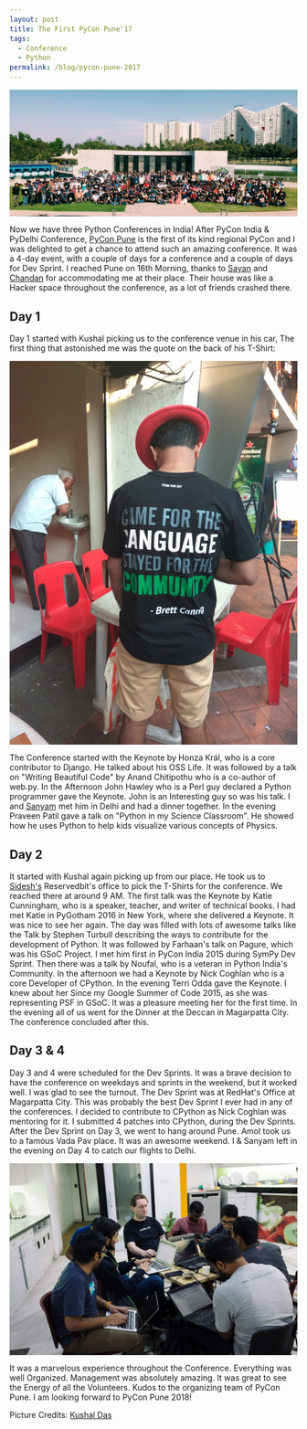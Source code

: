 ```yaml
---
layout: post
title: The First PyCon Pune'17
tags:
  - Conference
  - Python
permalink: /blog/pycon-pune-2017
---
```


<img align="center" src="/assets/pycon-pune-2017/pycon_pune_group_photo.jpg">

Now we have three Python Conferences in India! After PyCon India & PyDelhi
Conference, [PyCon Pune](https://pune.pycon.org/) is the first of its kind regional PyCon and I was
delighted to get a chance to attend such an amazing conference. It was a 4-day event,
with a couple of days for a conference and a couple of days for Dev Sprint. I reached
Pune on 16th Morning, thanks to [Sayan](https://twitter.com/yudocaa) and
[Chandan](https://twitter.com/chkumar246) for accommodating me at their
place. Their house was like a Hacker space throughout the conference, as a lot of
friends crashed there.

## Day 1

Day 1 started with Kushal picking us to the conference venue in his car, The
first thing that astonished me was the quote on the back of his T-Shirt:

<img align="center" src="/assets/pycon-pune-2017/kushal-pycon-pune.jpg">

The Conference started with the Keynote by Honza Král, who is a core contributor to
Django. He talked about his OSS Life. It was followed by a talk on "Writing
Beautiful Code" by Anand Chitipothu who is a co-author of web.py. In the Afternoon
John Hawley who is a Perl guy declared a Python programmer gave the Keynote.
John is an Interesting guy so was his talk. I and [Sanyam](http://github.com/CuriousLearner)
met him in Delhi and had a dinner together. In the evening Praveen Patil gave a talk on
"Python in my Science Classroom". He showed how he uses Python to help
kids visualize various concepts of Physics.


## Day 2

It started with Kushal again picking up from our place. He took us to
[Sidesh's](https://twitter.com/siddhesh_p) Reservedbit's office to pick
the T-Shirts for the conference. We reached there at around 9 AM. The first talk
was the Keynote by Katie Cunningham, who is a speaker, teacher, and writer
of technical books. I had met Katie in PyGotham 2016 in New York, where she
delivered a Keynote. It was nice to see her again. The day was filled with lots
of awesome talks like the Talk by Stephen Turbull describing the ways to contribute
for the development of Python. It was followed by Farhaan's talk on Pagure, which
was his GSoC Project. I met him first in PyCon India 2015 during SymPy Dev
Sprint. Then there was a talk by Noufal, who is a veteran in Python India's
Community. In the afternoon we had a Keynote by Nick Coghlan who is a core
Developer of CPython. In the evening Terri Odda gave the Keynote. I knew
about her Since my Google Summer of Code 2015, as she was representing PSF
in GSoC. It was a pleasure meeting her for the first time. In the evening
all of us went for the Dinner at the Deccan in Magarpatta City. The conference
concluded after this.


## Day 3 & 4

Day 3 and 4 were scheduled for the Dev Sprints. It was a brave decision
to have the conference on weekdays and sprints in the weekend, but it worked
well. I was glad to see the turnout. The Dev Sprint was at RedHat's Office
at Magarpatta City. This was probably the best Dev Sprint I ever had in any
of the conferences. I decided to contribute to CPython as Nick Coghlan was
mentoring for it. I submitted 4 patches into CPython, during the Dev Sprints.
After the Dev Sprint on Day 3, we went to hang around Pune. Amol took us to
a famous Vada Pav place. It was an awesome weekend. I & Sanyam left in the
evening on Day 4 to catch our flights to Delhi.

<img align="center" src="/assets/pycon-pune-2017/pycon_pune_dev_sprint.jpg">

It was a marvelous experience throughout the Conference. Everything was well
Organized. Management was absolutely amazing. It was great to see the Energy
of all the Volunteers. Kudos to the organizing team of PyCon Pune.
I am looking forward to PyCon Pune 2018!

Picture Credits: [Kushal Das](https://www.flickr.com/photos/kushaldas)